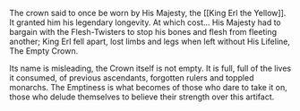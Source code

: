 The crown said to once be worn by His Majesty, the [[King Erl the Yellow]].
It granted him his legendary longevity.
At which cost…
His Majesty had to bargain with the Flesh-Twisters to stop his bones and flesh from fleeting another; King Erl fell apart, lost limbs and legs when left without His Lifeline, The Empty Crown. 

Its name is misleading, the Crown itself is not empty. It is full, full of the lives it consumed, of previous ascendants, forgotten rulers and toppled monarchs. 
The Emptiness is what becomes of those who dare to take it on, those who delude themselves to believe their strength over this artifact. 